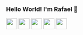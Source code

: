### Hello World! I'm Rafael 👋

<!--
**rafaqfv/rafaqfv** is a ✨ _special_ ✨ repository because its `README.md` (this file) appears on your GitHub profile.

Here are some ideas to get you started:

- 🔭 I’m currently working on ...
- 🌱 Estudando HTML, CSS, JavaScript, Java
- 👯 I’m looking to collaborate on ...
- 🤔 I’m looking for help with ...
- 💬 Ask me about ...
- 📫 How to reach me: ...
- 😄 Pronouns: HIM
- ⚡ Fun fact: ...
-->
<div>
            <img src="https://cdn.jsdelivr.net/gh/devicons/devicon/icons/html5/html5-original.svg" width="30"/>
            <img src="https://cdn.jsdelivr.net/gh/devicons/devicon/icons/css3/css3-original.svg" width="30"/>
            <img src="https://cdn.jsdelivr.net/gh/devicons/devicon/icons/javascript/javascript-original.svg" width="30"/>
            <img src="https://cdn.jsdelivr.net/gh/devicons/devicon/icons/java/java-original.svg" width="30"/>
            <img src="https://cdn.jsdelivr.net/gh/devicons/devicon/icons/mysql/mysql-original.svg" width="30"/>
</div>
